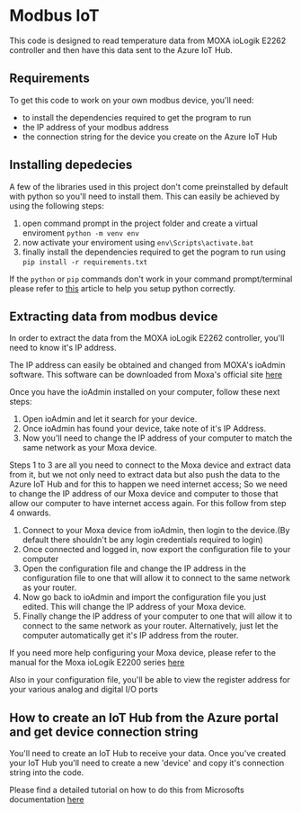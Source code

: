 ﻿# Modbus IoT

This code is designed to read temperature data from MOXA ioLogik E2262 controller and then have this data sent to the Azure IoT Hub.

## Requirements
To get this code to work on your own modbus device, you'll need:

* to install the dependencies required to get the program to run
* the IP address of your modbus address
* the connection string for the device you create on the Azure IoT Hub

## Installing depedecies 
A few of the libraries used in this project don't come preinstalled by default with python so you'll need to install them. This can easily be achieved by using the following steps:

1. open command prompt in the project folder and create a virtual enviroment `python -m venv env`
2. now activate your enviroment using `env\Scripts\activate.bat`
3. finally install the dependencies required to get the pogram to run using `pip install -r requirements.txt`

If the `python` or `pip` commands don't work in your command prompt/terminal please refer to [this](https://www.makeuseof.com/tag/install-pip-for-python/) article to help you setup python correctly.

## Extracting data from modbus device
In order to extract the data from the MOXA ioLogik E2262 controller, you'll need to know it's IP address.

The IP address can easily be obtained and changed from MOXA's ioAdmin software. This software can be downloaded from Moxa's official site [here](https://www.moxa.com/en/support/product-support/software-and-documentation/search?psid=71178)

Once you have the ioAdmin installed on your computer, follow these next steps:

1. Open ioAdmin and let it search for your device.
1. Once ioAdmin has found your device, take note of it's IP Address.
1. Now you'll need to change the IP address of your computer to match the same network as your Moxa device.

Steps 1 to 3 are all you need to connect to the Moxa device and extract data from it, but we not only need to extract data but also push the data to the Azure IoT Hub and for this to happen we need internet access; So we need to change the IP address of our Moxa device and computer to those that allow our computer to have internet access again. For this follow from step 4 onwards.

1. Connect to your Moxa device from ioAdmin, then login to the device.(By default there shouldn't be any login credentials required to login)
1. Once connected and logged in, now export the configuration file to your computer
1. Open the configuration file and change the IP address in the configuration file to one that will allow it to connect to the same network as your router.
1. Now go back to ioAdmin and import the configuration file you just edited. This will change the IP address of your Moxa device.
1. Finally change the IP address of your computer to one that will allow it to connect to the same network as your router. Alternatively, just let the computer automatically get it's IP address from the router.

If you need more help configuring your Moxa device, please refer to the manual for the Moxa ioLogik E2200 series [here](https://www.moxa.com/en/support/product-support/software-and-documentation/search?psid=71178)

Also in your configuration file, you'll be able to view the register address for your various analog and digital I/O ports

## How to create an IoT Hub from the Azure portal and get device connection string

You'll need to create an IoT Hub to receive your data. Once you've created your IoT Hub you'll need to create a new 'device' and copy it's connection string into the code.

Please find a detailed tutorial on how to do this from Microsofts documentation [here](https://docs.microsoft.com/en-us/azure/iot-hub/iot-hub-create-through-portal)

